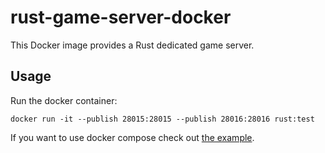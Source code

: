 # rust-game-server-docker
This Docker image provides a Rust dedicated game server.

## Usage
Run the docker container:
```shell
docker run -it --publish 28015:28015 --publish 28016:28016 rust:test 
```

If you want to use docker compose check out [the example](examples%2Fdocker-compose%2Fcompose.yaml).
